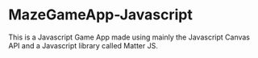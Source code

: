 # MazeGameApp-Javascript
This is a Javascript Game App made using mainly the Javascript Canvas API and a Javascript library called Matter JS.
